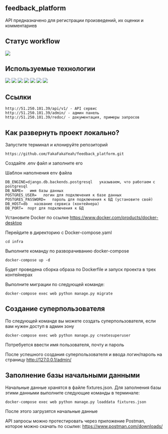 ## **feedback_platform**
API предназначено для регистрации произведений, их оценки и комментариев

## **Статус workflow**
![](https://github.com/FakaFakaYeah/feedback_platform/actions/workflows/yamdb_workflow.yml/badge.svg)

## **Используемые технологии**
![](https://img.shields.io/badge/Python-3776AB?style=for-the-badge&logo=python&logoColor=white)
![](https://img.shields.io/badge/Django-092E20?style=for-the-badge&logo=django&logoColor=green)
![](https://img.shields.io/badge/PostgreSQL-316192?style=for-the-badge&logo=postgresql&logoColor=white)
![](https://img.shields.io/badge/DJANGO-REST-ff1709?style=for-the-badge&logo=django&logoColor=white&color=ff1709&labelColor=gray)
![](https://img.shields.io/badge/JWT-000000?style=for-the-badge&logo=JSON%20web%20tokens&logoColor=white)
![](https://img.shields.io/badge/Nginx-009639?style=for-the-badge&logo=nginx&logoColor=white)
![](https://img.shields.io/badge/Docker-2CA5E0?style=for-the-badge&logo=docker&logoColor=white)

## **Ссылки**
```
http://51.250.101.39/api/v1/ - API сервис
http://51.250.101.39/admin/ - админ панель
http://51.250.101.39/redoc/ - документация, примеры запросов
```

## **Как развернуть проект локально?**
Запустите терминал и клонируйте репозиторий 
```
https://github.com/FakaFakaYeah/feedback_platform.git
```
Создайте .env файл и заполните его

Шаблон наполнения env файла
```
DB_ENGINE=django.db.backends.postgresql   указываем, что работаем с postgresql
DB_NAME=   имя базы данных
POSTGRES_USER=   логин для подключения к базе данных
POSTGRES_PASSWORD=   пароль для подключения к БД (установите свой)
DB_HOST=db   название сервиса (контейнера)
DB_PORT=  порт для подключения к БД
```
Установите Docker по ссылке https://www.docker.com/products/docker-desktop

Перейдите в директорию с Docker-compose.yaml
```
cd infra
```

Выполните команду по разворачиванию docker-compose
```
docker-compose up -d
```

Будет проведена сборка образа по Dockerfile и запуск проекта в трех контейнерах

Выполните миграции по следующей команде:
```
docker-compose exec web python manage.py migrate
```

## Создание суперпользователя
По следующей команде вы можете создать суперпользователя, если вам нужен доступ в админ зону
```
docker-compose exec web python manage.py createsuperuser
```
Потребуется ввести имя пользователя, почту и пароль

После успешного создания суперпользователя и ввода логин/пароль на страницу http://127.0.0.1/admin/ 

## Заполнение базы начальными данными

Начальные данные хранятся в файле fixtures.json.
Для заполнения базы этими данными выполните следующие команды в терминале:
```
docker-compose exec web python manage.py loaddata fixtures.json
```
После этого загрузятся начальные данные

API запросы можно протестировать через приложение Postman, которое можно скачать по ссылке: https://www.postman.com/downloads/